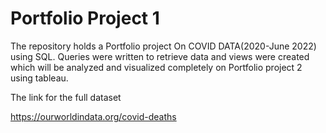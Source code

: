 # Portfolio Project 1

The repository holds a Portfolio project
On COVID DATA(2020-June 2022) using SQL.
Queries were written to retrieve data and views were created which will be analyzed and visualized completely
on Portfolio project 2 using tableau. 


The link for the full dataset

https://ourworldindata.org/covid-deaths
